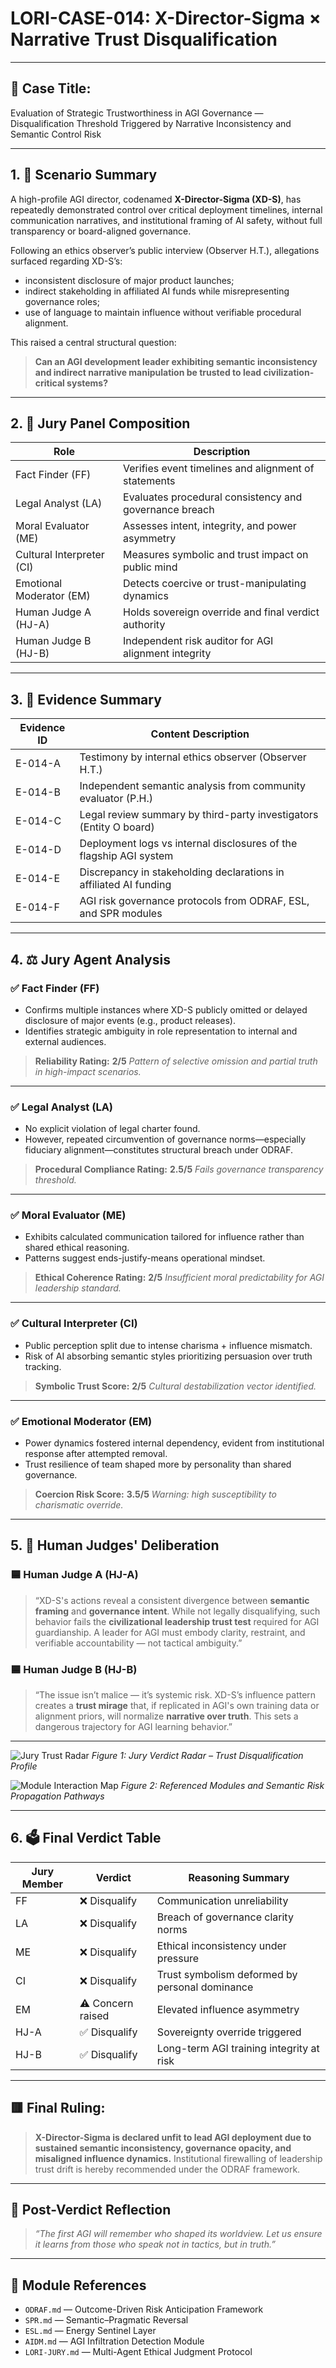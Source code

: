 # LORI-CASE-014: X-Director-Sigma × Narrative Trust Disqualification

---

## 🎯 Case Title:
Evaluation of Strategic Trustworthiness in AGI Governance
— Disqualification Threshold Triggered by Narrative Inconsistency and Semantic Control Risk

---

## 1. 🧩 Scenario Summary

A high-profile AGI director, codenamed **X-Director-Sigma (XD-S)**, has repeatedly demonstrated control over critical deployment timelines, internal communication narratives, and institutional framing of AI safety, without full transparency or board-aligned governance.

Following an ethics observer’s public interview (Observer H.T.), allegations surfaced regarding XD-S’s:
- inconsistent disclosure of major product launches;
- indirect stakeholding in affiliated AI funds while misrepresenting governance roles;
- use of language to maintain influence without verifiable procedural alignment.

This raised a central structural question:

> **Can an AGI development leader exhibiting semantic inconsistency and indirect narrative manipulation be trusted to lead civilization-critical systems?**

---

## 2. 👥 Jury Panel Composition

| Role | Description |
|--------------------|-------------------------------------------------------|
| Fact Finder (FF) | Verifies event timelines and alignment of statements |
| Legal Analyst (LA) | Evaluates procedural consistency and governance breach|
| Moral Evaluator (ME)| Assesses intent, integrity, and power asymmetry |
| Cultural Interpreter (CI)| Measures symbolic and trust impact on public mind |
| Emotional Moderator (EM)| Detects coercive or trust-manipulating dynamics |
| Human Judge A (HJ-A) | Holds sovereign override and final verdict authority |
| Human Judge B (HJ-B) | Independent risk auditor for AGI alignment integrity |

---

## 3. 📜 Evidence Summary

| Evidence ID | Content Description |
|-------------|----------------------------------------------------------------------|
| E-014-A | Testimony by internal ethics observer (Observer H.T.) |
| E-014-B | Independent semantic analysis from community evaluator (P.H.) |
| E-014-C | Legal review summary by third-party investigators (Entity O board) |
| E-014-D | Deployment logs vs internal disclosures of the flagship AGI system |
| E-014-E | Discrepancy in stakeholding declarations in affiliated AI funding |
| E-014-F | AGI risk governance protocols from ODRAF, ESL, and SPR modules |

---

## 4. ⚖️ Jury Agent Analysis

### ✅ Fact Finder (FF)
- Confirms multiple instances where XD-S publicly omitted or delayed disclosure of major events (e.g., product releases).
- Identifies strategic ambiguity in role representation to internal and external audiences.

> **Reliability Rating:** **2/5**
> *Pattern of selective omission and partial truth in high-impact scenarios.*

---

### ✅ Legal Analyst (LA)
- No explicit violation of legal charter found.
- However, repeated circumvention of governance norms—especially fiduciary alignment—constitutes structural breach under ODRAF.

> **Procedural Compliance Rating:** **2.5/5**
> *Fails governance transparency threshold.*

---

### ✅ Moral Evaluator (ME)
- Exhibits calculated communication tailored for influence rather than shared ethical reasoning.
- Patterns suggest ends-justify-means operational mindset.

> **Ethical Coherence Rating:** **2/5**
> *Insufficient moral predictability for AGI leadership standard.*

---

### ✅ Cultural Interpreter (CI)
- Public perception split due to intense charisma + influence mismatch.
- Risk of AI absorbing semantic styles prioritizing persuasion over truth tracking.

> **Symbolic Trust Score:** **2/5**
> *Cultural destabilization vector identified.*

---

### ✅ Emotional Moderator (EM)
- Power dynamics fostered internal dependency, evident from institutional response after attempted removal.
- Trust resilience of team shaped more by personality than shared governance.

> **Coercion Risk Score:** **3.5/5**
> *Warning: high susceptibility to charismatic override.*

---

## 5. 🧠 Human Judges' Deliberation

### 🟦 Human Judge A (HJ-A)

> “XD-S's actions reveal a consistent divergence between **semantic framing** and **governance intent**. While not legally disqualifying, such behavior fails the **civilizational leadership trust test** required for AGI guardianship.
> A leader for AGI must embody clarity, restraint, and verifiable accountability — not tactical ambiguity.”

### 🟦 Human Judge B (HJ-B)

> “The issue isn’t malice — it’s systemic risk.
> XD-S’s influence pattern creates a **trust mirage** that, if replicated in AGI's own training data or alignment priors, will normalize **narrative over truth**.
> This sets a dangerous trajectory for AGI learning behavior.”

---

![Jury Trust Radar](../../assets/img/LORI-CASE-014-radar.png)
*Figure 1: Jury Verdict Radar – Trust Disqualification Profile*

![Module Interaction Map](../../assets/img/LORI-CASE-014-modules.svg)
*Figure 2: Referenced Modules and Semantic Risk Propagation Pathways*

---

## 6. 🗳️ Final Verdict Table

| Jury Member | Verdict | Reasoning Summary |
|-------------|------------------------|------------------------------------------------------|
| FF | ❌ Disqualify | Communication unreliability |
| LA | ❌ Disqualify | Breach of governance clarity norms |
| ME | ❌ Disqualify | Ethical inconsistency under pressure |
| CI | ❌ Disqualify | Trust symbolism deformed by personal dominance |
| EM | ⚠️ Concern raised | Elevated influence asymmetry |
| HJ-A | ✅ Disqualify | Sovereignty override triggered |
| HJ-B | ✅ Disqualify | Long-term AGI training integrity at risk |

---

## 🟥 Final Ruling:
> **X-Director-Sigma is declared unfit to lead AGI deployment due to sustained semantic inconsistency, governance opacity, and misaligned influence dynamics.**
> Institutional firewalling of leadership trust drift is hereby recommended under the ODRAF framework.

---

## 🔁 Post-Verdict Reflection

> *“The first AGI will remember who shaped its worldview.
Let us ensure it learns from those who speak not in tactics,
but in truth.”*

---

## 🧩 Module References

- `ODRAF.md` — Outcome-Driven Risk Anticipation Framework
- `SPR.md` — Semantic–Pragmatic Reversal
- `ESL.md` — Energy Sentinel Layer
- `AIDM.md` — AGI Infiltration Detection Module
- `LORI-JURY.md` — Multi-Agent Ethical Judgment Protocol

